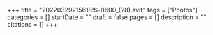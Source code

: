 +++
title = "20220329215618!S-l1600_(28).avif"
tags = ["Photos"]
categories = []
startDate = ""
draft = false
pages = []
description = ""
citations = []
+++
